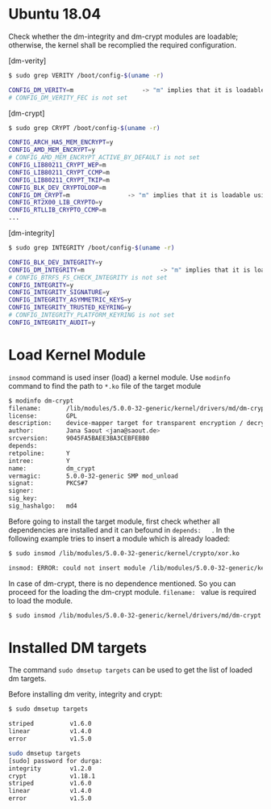 # Ubuntu 18.04

Check whether the dm-integrity and dm-crypt modules are loadable; otherwise, the kernel shall be recomplied the required configuration.

[dm-verity]

```bash
$ sudo grep VERITY /boot/config-$(uname -r)

CONFIG_DM_VERITY=m                   -> "m" implies that it is loadable using `insmod`
# CONFIG_DM_VERITY_FEC is not set
```

[dm-crypt]

```bash
$ sudo grep CRYPT /boot/config-$(uname -r)

CONFIG_ARCH_HAS_MEM_ENCRYPT=y
CONFIG_AMD_MEM_ENCRYPT=y
# CONFIG_AMD_MEM_ENCRYPT_ACTIVE_BY_DEFAULT is not set
CONFIG_LIB80211_CRYPT_WEP=m
CONFIG_LIB80211_CRYPT_CCMP=m
CONFIG_LIB80211_CRYPT_TKIP=m
CONFIG_BLK_DEV_CRYPTOLOOP=m
CONFIG_DM_CRYPT=m                -> "m" implies that it is loadable using `insmod`
CONFIG_RT2X00_LIB_CRYPTO=y
CONFIG_RTLLIB_CRYPTO_CCMP=m
...
```

[dm-integrity]

```bash
$ sudo grep INTEGRITY /boot/config-$(uname -r)

CONFIG_BLK_DEV_INTEGRITY=y
CONFIG_DM_INTEGRITY=m                     -> "m" implies that it is loadable using `insmod`
# CONFIG_BTRFS_FS_CHECK_INTEGRITY is not set
CONFIG_INTEGRITY=y
CONFIG_INTEGRITY_SIGNATURE=y
CONFIG_INTEGRITY_ASYMMETRIC_KEYS=y
CONFIG_INTEGRITY_TRUSTED_KEYRING=y
# CONFIG_INTEGRITY_PLATFORM_KEYRING is not set
CONFIG_INTEGRITY_AUDIT=y
```

# Load Kernel Module

`insmod` command is used inser (load) a kernel module. 
Use `modinfo` command to find the path to `*.ko` file of the target module

```bash
$ modinfo dm-crypt
filename:       /lib/modules/5.0.0-32-generic/kernel/drivers/md/dm-crypt.ko
license:        GPL
description:    device-mapper target for transparent encryption / decryption
author:         Jana Saout <jana@saout.de>
srcversion:     9045FA5BAEE3BA3CEBFEBB0
depends:        
retpoline:      Y
intree:         Y
name:           dm_crypt
vermagic:       5.0.0-32-generic SMP mod_unload 
signat:         PKCS#7
signer:         
sig_key:        
sig_hashalgo:   md4
```
Before going to install the target module, first check whether all dependencies are installed and it can befound 
in `depends:   `. In the following example tries to insert a module which is already loaded:

```bash
$ sudo insmod /lib/modules/5.0.0-32-generic/kernel/crypto/xor.ko 

insmod: ERROR: could not insert module /lib/modules/5.0.0-32-generic/kernel/crypto/xor.ko: File exists
```

In case of dm-crypt, there is no dependence mentioned. So you can proceed for the loading the dm-crypt module. `filename: ` value is required to load the module.

```bash
$ sudo insmod /lib/modules/5.0.0-32-generic/kernel/drivers/md/dm-crypt.ko
```

# Installed DM targets

The command `sudo dmsetup targets` can be used to get the list of loaded dm targets.

Before installing dm verity, integrity and crypt:

```bash
$ sudo dmsetup targets

striped          v1.6.0
linear           v1.4.0
error            v1.5.0
```

```bash
sudo dmsetup targets
[sudo] password for durga: 
integrity        v1.2.0
crypt            v1.18.1
striped          v1.6.0
linear           v1.4.0
error            v1.5.0
```


